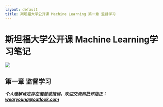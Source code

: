 ```yaml
---
layout: default
title: 斯坦福大学公开课 Machine Learning 第一章 监督学习
---
```


# 斯坦福大学公开课 Machine Learning学习笔记 #
![](https://raw.githubusercontent.com/wearyoung/pictures_repo/master/pass.JPG)

##  第一章 监督学习  ##



***个人理解肯定存在偏差或错误，欢迎交流和批评指正： wearyoung@outlook.com***